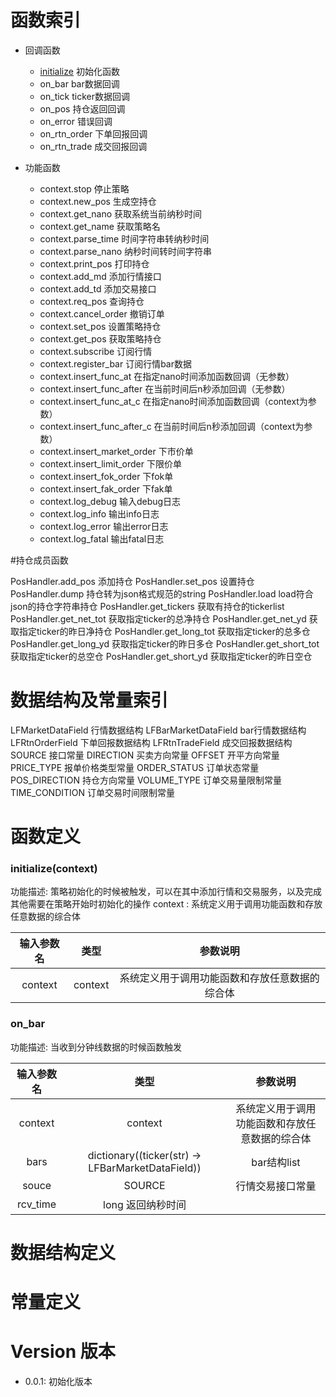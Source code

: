 函数索引
=======

* 回调函数

  * [initialize](#initialize)	              初始化函数 
  * on_bar	                  bar数据回调 
  * on_tick	                  ticker数据回调 
  * on_pos	                  持仓返回回调 
  * on_error	              错误回调 
  * on_rtn_order	          下单回报回调 
  * on_rtn_trade	          成交回报回调 
* 功能函数
  * context.stop	                停止策略
  * context.new_pos	                生成空持仓
  * context.get_nano	            获取系统当前纳秒时间
  * context.get_name	            获取策略名
  * context.parse_time	            时间字符串转纳秒时间
  * context.parse_nano	            纳秒时间转时间字符串
  * context.print_pos	            打印持仓
  * context.add_md	                添加行情接口
  * context.add_td	                添加交易接口
  * context.req_pos	                查询持仓
  * context.cancel_order	        撤销订单
  * context.set_pos	                设置策略持仓
  * context.get_pos	                获取策略持仓
  * context.subscribe	            订阅行情
  * context.register_bar	        订阅行情bar数据
  * context.insert_func_at	        在指定nano时间添加函数回调（无参数）
  * context.insert_func_after    	在当前时间后n秒添加回调（无参数）
  * context.insert_func_at_c	    在指定nano时间添加函数回调（context为参数）
  * context.insert_func_after_c	    在当前时间后n秒添加回调（context为参数）
  * context.insert_market_order	    下市价单
  * context.insert_limit_order	    下限价单
  * context.insert_fok_order	    下fok单
  * context.insert_fak_order    	下fak单
  * context.log_debug	            输入debug日志
  * context.log_info	            输出info日志
  * context.log_error	            输出error日志
  * context.log_fatal	            输出fatal日志

#持仓成员函数

PosHandler.add_pos	            添加持仓
PosHandler.set_pos	            设置持仓
PosHandler.dump	                持仓转为json格式规范的string
PosHandler.load	                load符合json的持仓字符串持仓
PosHandler.get_tickers	        获取有持仓的tickerlist
PosHandler.get_net_tot	        获取指定ticker的总净持仓
PosHandler.get_net_yd	        获取指定ticker的昨日净持仓
PosHandler.get_long_tot	        获取指定ticker的总多仓
PosHandler.get_long_yd	        获取指定ticker的昨日多仓
PosHandler.get_short_tot	    获取指定ticker的总空仓
PosHandler.get_short_yd	        获取指定ticker的昨日空仓

数据结构及常量索引
===============

LFMarketDataField	            行情数据结构
LFBarMarketDataField	        bar行情数据结构
LFRtnOrderField	                下单回报数据结构
LFRtnTradeField	                成交回报数据结构
SOURCE	                        接口常量
DIRECTION	                    买卖方向常量
OFFSET	                        开平方向常量
PRICE_TYPE	                    报单价格类型常量
ORDER_STATUS	                订单状态常量
POS_DIRECTION	                持仓方向常量
VOLUME_TYPE	                    订单交易量限制常量
TIME_CONDITION	                订单交易时间限制常量

函数定义
=======

<h3 id="initialize">initialize(context)</h3>
功能描述: 策略初始化的时候被触发，可以在其中添加行情和交易服务，以及完成其他需要在策略开始时初始化的操作
context : 系统定义用于调用功能函数和存放任意数据的综合体

| 输入参数名 | 类型	| 参数说明 |
| :--------: | :-----------: | :-----------: |
| context | context | 系统定义用于调用功能函数和存放任意数据的综合体 |

<h3 id="on_bar">on_bar</h3>
功能描述: 当收到分钟线数据的时候函数触发

| 输入参数名 | 类型 | 参数说明 |
| :--------: | :-----------: | :-----------: |
| context | context | 系统定义用于调用功能函数和存放任意数据的综合体 |
| bars | dictionary((ticker(str) -> LFBarMarketDataField)) | bar结构list |
| souce | SOURCE | 行情交易接口常量 |
| rcv_time | long	返回纳秒时间 |


数据结构定义
==========

常量定义
=======


Version 版本
=============

* 0.0.1:
    初始化版本